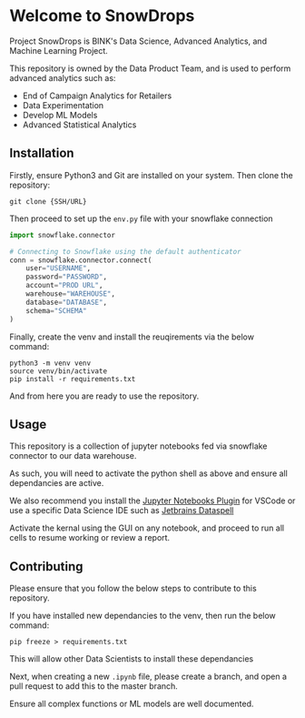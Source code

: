 # Welcome to SnowDrops

Project SnowDrops is BINK's Data Science, Advanced Analytics, and Machine Learning Project.

This repository is owned by the Data Product Team, and is used to perform advanced analytics such as:

- End of Campaign Analytics for Retailers
- Data Experimentation
- Develop ML Models
- Advanced Statistical Analytics

## Installation

Firstly, ensure Python3 and Git are installed on your system.
Then clone the repository:

```Shell
git clone {SSH/URL}
```
Then proceed to set up the `env.py` file with your snowflake connection
```Python
import snowflake.connector

# Connecting to Snowflake using the default authenticator
conn = snowflake.connector.connect(
    user="USERNAME",
    password="PASSWORD",
    account="PROD URL",
    warehouse="WAREHOUSE",
    database="DATABASE",
    schema="SCHEMA"
)
```
Finally, create the venv and install the reuqirements via the below command:
```Shell
python3 -m venv venv
source venv/bin/activate
pip install -r requirements.txt
```
And from here you are ready to use the repository.

## Usage

This repository is a collection of jupyter notebooks fed via snowflake connector to our data warehouse.

As such, you will need to activate the python shell as above and ensure all dependancies are active.

We also recommend you install the [Jupyter Notebooks Plugin](https://marketplace.visualstudio.com/items?itemName=ms-toolsai.jupyter) for VSCode or use a specific Data Science IDE such as [Jetbrains Dataspell](https://www.jetbrains.com/dataspell/)

Activate the kernal using the GUI on any notebook, and proceed to run all cells to resume working or review a report.

## Contributing

Please ensure that you follow the below steps to contribute to this repository.

If you have installed new dependancies to the venv, then run the below command:

```Shell
pip freeze > requirements.txt
```

This will allow other Data Scientists to install these dependancies

Next, when creating a new `.ipynb` file, please create a branch, and open a pull request to add this to the master branch.

Ensure all complex functions or ML models are well documented.